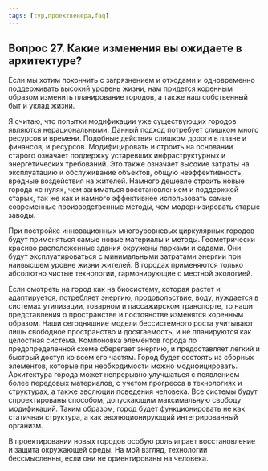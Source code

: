 ```yaml
---
tags: [tvp,проектвенера,faq]
---
```

## Вопрос 27. Какие изменения вы ожидаете в архитектуре?

Если мы хотим покончить с загрязнением и отходами и одновременно поддерживать высокий уровень жизни, нам придется коренным образом изменить планирование городов, а также наш собственный быт и уклад жизни.

Я считаю, что попытки модификации уже существующих городов являются нерациональными. Данный подход потребует слишком много ресурсов и времени. Подобные действия слишком дороги в плане и финансов, и ресурсов. Модифицировать и строить на основании старого означает поддержку устаревших инфраструктурных и энергетических требований. Это также означает высокие затраты на эксплуатацию и обслуживание объектов, общую неэффективность, вредные воздействия на жителей. Намного дешевле строить новые города «с нуля», чем заниматься восстановлением и поддержкой старых, так же как и намного эффективнее использовать самые современные производственные методы, чем модернизировать старые заводы.

При постройке инновационных многоуровневых циркулярных городов будут применяться самые новые материалы и методы. Геометрически красиво расположенные здания окружены парками и садами. Они будут эксплуатироваться с минимальными затратами энергии при наивысшем уровне жизни жителей. В городах применяются только абсолютно чистые технологии, гармонирующие с местной экологией.

Если смотреть на город как на биосистему, которая растет и адаптируется, потребляет энергию, продовольствие, воду, нуждается в системах утилизации, товарном и пассажирском транспорте, то наши представления о пространстве и постоянстве изменятся коренным образом. Наши сегодняшние модели бессистемного роста учитывают лишь свободное пространство и досягаемость, и не планируются как целостная система. Компоновка элементов города по предопределенной схеме сберегает энергию, и предоставляет легкий и быстрый доступ ко всем его частям. Город будет состоять из сборных элементов, которые при необходимости можно модифицировать. Архитектура города может непрерывно улучшаться с появлением более передовых материалов, с учетом прогресса в технологиях и структурах, а также эволюции поведения человека. Все системы будут спроектированы способом, допускающим максимальную свободу модификаций. Таким образом, город будет функционировать не как статичная структура, а как эволюционирующий интегрированный организм.

В проектировании новых городов особую роль играет восстановление и защита окружающей среды. На мой взгляд, технологии бессмысленны, если они не ориентированы на человека.